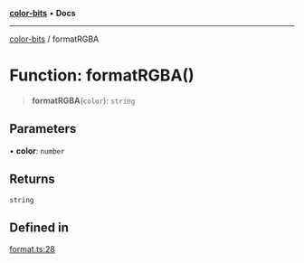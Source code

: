 [**color-bits**](../README.md) • **Docs**

***

[color-bits](../README.md) / formatRGBA

# Function: formatRGBA()

> **formatRGBA**(`color`): `string`

## Parameters

• **color**: `number`

## Returns

`string`

## Defined in

[format.ts:28](https://github.com/romgrk/color-bits/blob/46654221c2bd18a43f39bdeed108b1969f1dad41/src/format.ts#L28)
